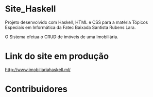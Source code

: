 # Site_Haskell

Projeto desenvolvido com Haskell, HTML e CSS para a matéria Tópicos Especiais em Informática da Fatec Baixada Santista Rubens Lara. 


O Sistema efetua o CRUD de imóveis de uma Imobiliária.


# Link do site em produção 
http://www.imobiliariahaskell.ml/

# Contribuidores 
